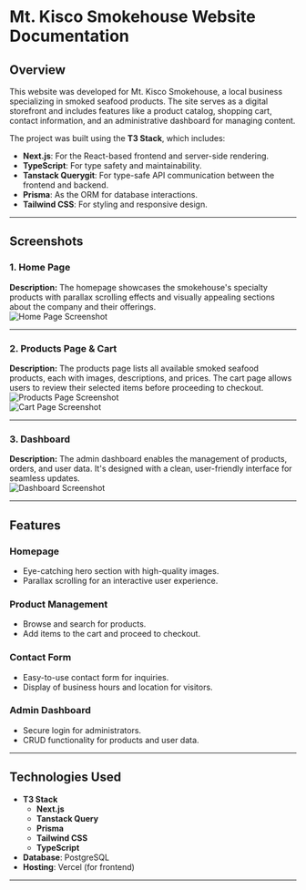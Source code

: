 # Mt. Kisco Smokehouse Website Documentation

## Overview

This website was developed for Mt. Kisco Smokehouse, a local business specializing in smoked seafood products. The site serves as a digital storefront and includes features like a product catalog, shopping cart, contact information, and an administrative dashboard for managing content.

The project was built using the **T3 Stack**, which includes:

- **Next.js**: For the React-based frontend and server-side rendering.
- **TypeScript**: For type safety and maintainability.
- **Tanstack Querygit**: For type-safe API communication between the frontend and backend.
- **Prisma**: As the ORM for database interactions.
- **Tailwind CSS**: For styling and responsive design.

---

## Screenshots

### 1. Home Page

**Description:** The homepage showcases the smokehouse's specialty products with parallax scrolling effects and visually appealing sections about the company and their offerings.  
![Home Page Screenshot](https://utfs.io/f/lYW4Ny0BCVb4VWD3ouJpd4JUBLxkmXeYHCRyiWIofShKTsMO)

---

### 2. Products Page & Cart

**Description:** The products page lists all available smoked seafood products, each with images, descriptions, and prices. The cart page allows users to review their selected items before proceeding to checkout.  
![Products Page Screenshot](https://utfs.io/f/lYW4Ny0BCVb4QRBv3R7DhocrVdWk7mUsyfCMbKPIvX9Nu3tB)  
![Cart Page Screenshot](https://utfs.io/f/lYW4Ny0BCVb4901lKlYGMYisbcmyKHrw7tQ5P6nu9IEoSlB0)

---

### 3. Dashboard

**Description:** The admin dashboard enables the management of products, orders, and user data. It's designed with a clean, user-friendly interface for seamless updates.  
![Dashboard Screenshot](https://utfs.io/f/lYW4Ny0BCVb48Sxo8bz1BRtTqgromyCeHA9LIZUM6kJGNYx0)

---

## Features

### Homepage

- Eye-catching hero section with high-quality images.
- Parallax scrolling for an interactive user experience.

### Product Management

- Browse and search for products.
- Add items to the cart and proceed to checkout.

### Contact Form

- Easy-to-use contact form for inquiries.
- Display of business hours and location for visitors.

### Admin Dashboard

- Secure login for administrators.
- CRUD functionality for products and user data.

---

## Technologies Used

- **T3 Stack**
  - **Next.js**
  - **Tanstack Query**
  - **Prisma**
  - **Tailwind CSS**
  - **TypeScript**
- **Database**: PostgreSQL
- **Hosting**: Vercel (for frontend)

---
